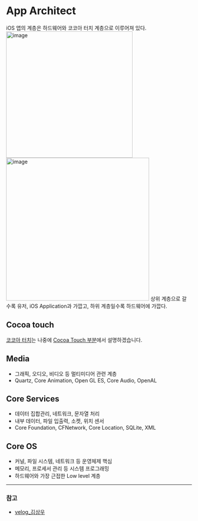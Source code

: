 # App Architect
iOS 앱의 계층은 하드웨어와 코코아 터치 계층으로 이루어져 있다.
<img width="343" alt="image" src="https://user-images.githubusercontent.com/87136217/226355341-edc309c4-531d-4c48-8f29-e74616f60c34.png">
<img width="388" alt="image" src="https://user-images.githubusercontent.com/87136217/226355172-3a9d8cc4-1b38-4e47-9e44-b6ba3119bb08.png">
상위 계층으로 갈 수록 유저, iOS Application과 가깝고, 하위 계층일수록 하드웨어에 가깝다.

## Cocoa touch
[코코아 터치](https://github.com/eemdeeks/iOS/blob/main/iOS/Getting%20Deeper/System%20Framework/Cocoa%20Touch.md)는 나중에 [Cocoa Touch 부분](https://github.com/eemdeeks/iOS/blob/main/iOS/Getting%20Deeper/System%20Framework/Cocoa%20Touch.md)에서 설명하겠습니다.

## Media
- 그래픽, 오디오, 비디오 등 멀티미디어 관련 계층
- Quartz, Core Animation, Open GL ES, Core Audio, OpenAL

## Core Services
- 데이터 집합관리, 네트워크, 문자열 처리
- 내부 데이터, 파일 입출력, 소켓, 위치 센서
- Core Foundation, CFNetwork, Core Location, SQLite, XML

## Core OS
- 커널, 파일 시스템, 네트워크 등 운영체제 핵심
- 메모리, 프로세서 관리 등 시스템 프로그래밍
- 하드웨어와 가장 근접한 Low level 계층

***

### 참고
- [velog_김상우](https://velog.io/@heyksw)
